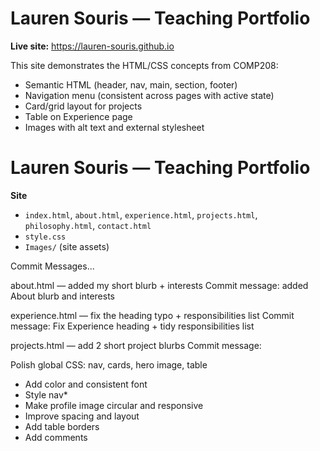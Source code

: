 # Lauren Souris — Teaching Portfolio

**Live site:** https://lauren-souris.github.io

This site demonstrates the HTML/CSS concepts from COMP208:
- Semantic HTML (header, nav, main, section, footer)
- Navigation menu (consistent across pages with active state)
- Card/grid layout for projects
- Table on Experience page
- Images with alt text and external stylesheet
# Lauren Souris — Teaching Portfolio

**Site**
- `index.html`, `about.html`, `experience.html`, `projects.html`, `philosophy.html`, `contact.html`
- `style.css`
- `Images/` (site assets)

Commit Messages...

about.html — added my short blurb + interests
Commit message: added About blurb and interests

experience.html — fix the heading typo + responsibilities list
Commit message: Fix Experience heading + tidy responsibilities list

projects.html — add 2 short project blurbs
Commit message: 

Polish global CSS: nav, cards, hero image, table
- Add color and consistent font
- Style nav*
- Make profile image circular and responsive
- Improve spacing and  layout
- Add table borders
- Add comments
